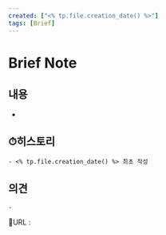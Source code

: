```yaml
---
created: ["<% tp.file.creation_date() %>"]
tags: [Brief]
---
```


# Brief Note
## 내용
-

## ⏱히스토리
	- <% tp.file.creation_date() %> 최초 작성

## 의견
	-


📙URL :